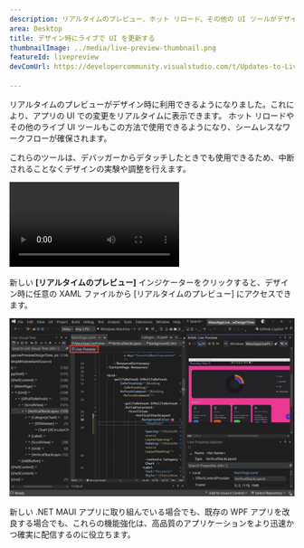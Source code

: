 ```yaml
---
description: リアルタイムのプレビュー、ホット リロード、その他の UI ツールがデザイン時に使用できるようになりました。
area: Desktop
title: デザイン時にライブで UI を更新する
thumbnailImage: ../media/live-preview-thumbnail.png
featureId: livepreview
devComUrl: https://developercommunity.visualstudio.com/t/Updates-to-Live-Preview-Hot-Reload-and/10846679

---
```



リアルタイムのプレビューがデザイン時に利用できるようになりました。これにより、アプリの UI での変更をリアルタイムに表示できます。 ホット リロードやその他のライブ UI ツールもこの方法で使用できるようになり、シームレスなワークフローが確保されます。

これらのツールは、デバッガーからデタッチしたときでも使用できるため、中断されることなくデザインの実験や調整を行えます。

![リアルタイムのプレビュー デモ](../media/live-preview.mp4)

新しい **[リアルタイムのプレビュー]** インジケーターをクリックすると、デザイン時に任意の XAML ファイルから [リアルタイムのプレビュー] にアクセスできます。

![リアルタイムのプレビューのスクリーンショット](../media/live-preview.png)

新しい .NET MAUI アプリに取り組んでいる場合でも、既存の WPF アプリを改良する場合でも、これらの機能強化は、高品質のアプリケーションをより迅速かつ確実に配信するのに役立ちます。

